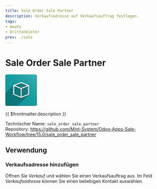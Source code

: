 ```yaml
---
title: Sale Order Sale Partner
description: Verkaufsadresse auf Verkaufsauftrag festlegen. 
tags:
- HowTo
- Drittanbieter
prev: ./sale
---
```

# Sale Order Sale Partner
![icon_oms_box](attachments/icon_oms_box.png)

{{ $frontmatter.description }}

Technischer Name: `sale_order_sale_partner`\
Repository: <https://github.com/Mint-System/Odoo-Apps-Sale-Workflow/tree/15.0/sale_order_sale_partner>

## Verwendung

### Verkaufsadresse hinzufügen

Öffnen Sie *Verkauf* und wählen Sie einen Verkaufsauftrag aus. Im Feld *Verkaufsadresse* können Sie einen beliebigen Kontakt auswählen.

